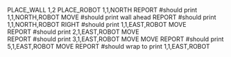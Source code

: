 PLACE_WALL 1,2
PLACE_ROBOT 1,1,NORTH
REPORT   	#should print 1,1,NORTH,ROBOT
MOVE		#should print wall ahead
REPORT	#should print 1,1,NORTH,ROBOT
RIGHT		#should print 1,1,EAST,ROBOT
MOVE		
REPORT	#should print 2,1,EAST,ROBOT
MOVE		
REPORT 	#should print 3,1,EAST,ROBOT
MOVE
MOVE
REPORT	#should print 5,1,EAST,ROBOT
MOVE
REPORT	#should wrap to print 1,1,EAST,ROBOT		